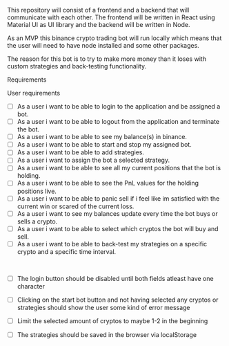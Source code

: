 
This repository will consist of a frontend and a backend that will communicate with each other. The frontend will be written in React using Material UI as UI library and the backend will be written in Node. 

As an MVP this binance crypto trading bot will run locally which means that the user will need to have node installed and some other packages. 

The reason for this bot is to try to make more money than it loses with custom strategies and back-testing functionality.

Requirements

User requirements
- [ ] As a user i want to be able to login to the application and be assigned a bot.
- [ ] As a user i want to be able to logout from the application and terminate the bot.
- [ ] As a user i want to be able to see my balance(s) in binance.
- [ ] As a user i want to be able to start and stop my assigned bot.
- [ ] As a user i want to be able to add strategies.
- [ ] As a user i want to assign the bot a selected strategy.
- [ ] As a user i want to be able to see all my current positions that the bot is holding.
- [ ] As a user i want to be able to see the PnL values for the holding positions live. 
- [ ] As a user i want to be able to panic sell if i feel like im satisfied with the current win or scared of the current loss.
- [ ] As a user i want to see my balances update every time the bot buys or sells a crypto.
- [ ] As a user i want to be able to select which cryptos the bot will buy and sell.
- [ ] As a user i want to be able to back-test my strategies on a specific crypto and a specific time interval. 

<br>

- [ ] The login button should be disabled until both fields atleast have one character
- [ ] Clicking on the start bot button and not having selected any cryptos or strategies should show the user some kind of error message
- [ ] Limit the selected amount of cryptos to maybe 1-2 in the beginning
- [ ] The strategies should be saved in the browser via localStorage
      
